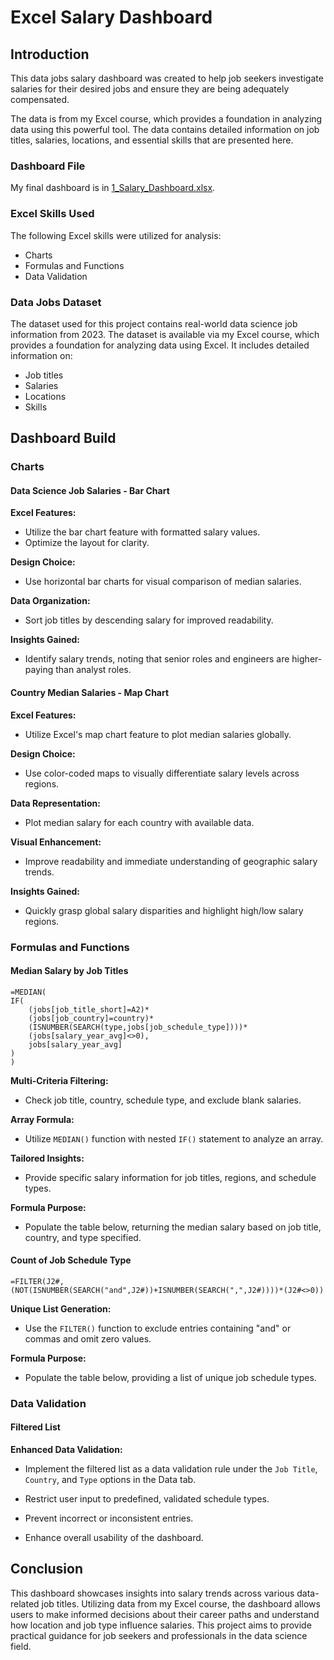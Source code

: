 # Excel Salary Dashboard

## Introduction

This data jobs salary dashboard was created to help job seekers investigate salaries for their desired jobs and ensure they are being adequately compensated. 

The data is from my Excel course, which provides a foundation in analyzing data using this powerful tool. The data contains detailed information on job titles, salaries, locations, and essential skills that are presented here.

### Dashboard File
My final dashboard is in [1_Salary_Dashboard.xlsx](1_Salary_Dashboard.xlsx).

### Excel Skills Used

The following Excel skills were utilized for analysis:

- Charts
- Formulas and Functions
- Data Validation

### Data Jobs Dataset

The dataset used for this project contains real-world data science job information from 2023. The dataset is available via my Excel course, which provides a foundation for analyzing data using Excel. It includes detailed information on:

- Job titles
- Salaries
- Locations
- Skills

## Dashboard Build

### Charts

#### Data Science Job Salaries - Bar Chart

**Excel Features:** 
- Utilize the bar chart feature with formatted salary values.
- Optimize the layout for clarity.

**Design Choice:** 
- Use horizontal bar charts for visual comparison of median salaries.

**Data Organization:** 
- Sort job titles by descending salary for improved readability.

**Insights Gained:** 
- Identify salary trends, noting that senior roles and engineers are higher-paying than analyst roles.

#### Country Median Salaries - Map Chart

**Excel Features:** 
- Utilize Excel's map chart feature to plot median salaries globally.

**Design Choice:** 
- Use color-coded maps to visually differentiate salary levels across regions.

**Data Representation:** 
- Plot median salary for each country with available data.

**Visual Enhancement:** 
- Improve readability and immediate understanding of geographic salary trends.

**Insights Gained:** 
- Quickly grasp global salary disparities and highlight high/low salary regions.

### Formulas and Functions

#### Median Salary by Job Titles

```
=MEDIAN(
IF(
    (jobs[job_title_short]=A2)*
    (jobs[job_country]=country)*
    (ISNUMBER(SEARCH(type,jobs[job_schedule_type])))*
    (jobs[salary_year_avg]<>0),
    jobs[salary_year_avg]
)
)
```

**Multi-Criteria Filtering:** 
- Check job title, country, schedule type, and exclude blank salaries.

**Array Formula:** 
- Utilize `MEDIAN()` function with nested `IF()` statement to analyze an array.

**Tailored Insights:** 
- Provide specific salary information for job titles, regions, and schedule types.

**Formula Purpose:** 
- Populate the table below, returning the median salary based on job title, country, and type specified.

#### Count of Job Schedule Type

```
=FILTER(J2#,(NOT(ISNUMBER(SEARCH("and",J2#))+ISNUMBER(SEARCH(",",J2#))))*(J2#<>0))
```

**Unique List Generation:** 
- Use the `FILTER()` function to exclude entries containing "and" or commas and omit zero values.

**Formula Purpose:** 
- Populate the table below, providing a list of unique job schedule types.

### Data Validation

#### Filtered List

**Enhanced Data Validation:** 
- Implement the filtered list as a data validation rule under the `Job Title`, `Country`, and `Type` options in the Data tab.

- Restrict user input to predefined, validated schedule types.
- Prevent incorrect or inconsistent entries.
- Enhance overall usability of the dashboard.

## Conclusion

This dashboard showcases insights into salary trends across various data-related job titles. Utilizing data from my Excel course, the dashboard allows users to make informed decisions about their career paths and understand how location and job type influence salaries. This project aims to provide practical guidance for job seekers and professionals in the data science field.
